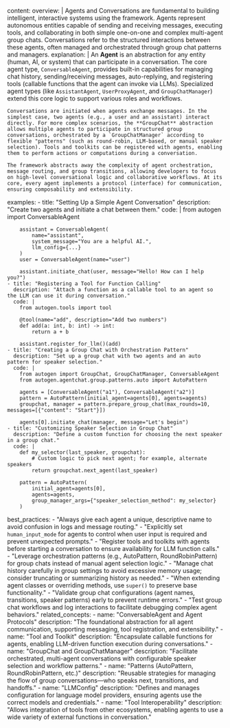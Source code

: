 content:
  overview: |
    Agents and Conversations are fundamental to building intelligent, interactive systems using the framework. Agents represent autonomous entities capable of sending and receiving messages, executing tools, and collaborating in both simple one-on-one and complex multi-agent group chats. Conversations refer to the structured interactions between these agents, often managed and orchestrated through group chat patterns and managers.
  explanation: |
    An **Agent** is an abstraction for any entity (human, AI, or system) that can participate in a conversation. The core agent type, `ConversableAgent`, provides built-in capabilities for managing chat history, sending/receiving messages, auto-replying, and registering tools (callable functions that the agent can invoke via LLMs). Specialized agent types (like `AssistantAgent`, `UserProxyAgent`, and `GroupChatManager`) extend this core logic to support various roles and workflows.

    Conversations are initiated when agents exchange messages. In the simplest case, two agents (e.g., a user and an assistant) interact directly. For more complex scenarios, the **GroupChat** abstraction allows multiple agents to participate in structured group conversations, orchestrated by a `GroupChatManager` according to flexible "patterns" (such as round-robin, LLM-based, or manual speaker selection). Tools and toolkits can be registered with agents, enabling them to perform actions or computations during a conversation.

    The framework abstracts away the complexity of agent orchestration, message routing, and group transitions, allowing developers to focus on high-level conversational logic and collaborative workflows. At its core, every agent implements a protocol (interface) for communication, ensuring composability and extensibility.

  examples:
    - title: "Setting Up a Simple Agent Conversation"
      description: "Create two agents and initiate a chat between them."
      code: |
        from autogen import ConversableAgent

        assistant = ConversableAgent(
            name="assistant",
            system_message="You are a helpful AI.",
            llm_config={...}
        )
        user = ConversableAgent(name="user")

        assistant.initiate_chat(user, message="Hello! How can I help you?")
    - title: "Registering a Tool for Function Calling"
      description: "Attach a function as a callable tool to an agent so the LLM can use it during conversation."
      code: |
        from autogen.tools import tool

        @tool(name="add", description="Add two numbers")
        def add(a: int, b: int) -> int:
            return a + b

        assistant.register_for_llm()(add)
    - title: "Creating a Group Chat with Orchestration Pattern"
      description: "Set up a group chat with two agents and an auto pattern for speaker selection."
      code: |
        from autogen import GroupChat, GroupChatManager, ConversableAgent
        from autogen.agentchat.group.patterns.auto import AutoPattern

        agents = [ConversableAgent("a1"), ConversableAgent("a2")]
        pattern = AutoPattern(initial_agent=agents[0], agents=agents)
        groupchat, manager = pattern.prepare_group_chat(max_rounds=10, messages=[{"content": "Start"}])

        agents[0].initiate_chat(manager, message="Let's begin")
    - title: "Customizing Speaker Selection in Group Chat"
      description: "Define a custom function for choosing the next speaker in a group chat."
      code: |
        def my_selector(last_speaker, groupchat):
            # Custom logic to pick next agent; for example, alternate speakers
            return groupchat.next_agent(last_speaker)

        pattern = AutoPattern(
            initial_agent=agents[0],
            agents=agents,
            group_manager_args={"speaker_selection_method": my_selector}
        )
  best_practices:
    - "Always give each agent a unique, descriptive name to avoid confusion in logs and message routing."
    - "Explicitly set `human_input_mode` for agents to control when user input is required and prevent unexpected prompts."
    - "Register tools and toolkits with agents before starting a conversation to ensure availability for LLM function calls."
    - "Leverage orchestration patterns (e.g., AutoPattern, RoundRobinPattern) for group chats instead of manual agent selection logic."
    - "Manage chat history carefully in group settings to avoid excessive memory usage; consider truncating or summarizing history as needed."
    - "When extending agent classes or overriding methods, use `super()` to preserve base functionality."
    - "Validate group chat configurations (agent names, transitions, speaker patterns) early to prevent runtime errors."
    - "Test group chat workflows and log interactions to facilitate debugging complex agent behaviors."
  related_concepts:
    - name: "ConversableAgent and Agent Protocols"
      description: "The foundational abstraction for all agent communication, supporting messaging, tool registration, and extensibility."
    - name: "Tool and Toolkit"
      description: "Encapsulate callable functions for agents, enabling LLM-driven function execution during conversations."
    - name: "GroupChat and GroupChatManager"
      description: "Facilitate orchestrated, multi-agent conversations with configurable speaker selection and workflow patterns."
    - name: "Patterns (AutoPattern, RoundRobinPattern, etc.)"
      description: "Reusable strategies for managing the flow of group conversations—who speaks next, transitions, and handoffs."
    - name: "LLMConfig"
      description: "Defines and manages configuration for language model providers, ensuring agents use the correct models and credentials."
    - name: "Tool Interoperability"
      description: "Allows integration of tools from other ecosystems, enabling agents to use a wide variety of external functions in conversation."
